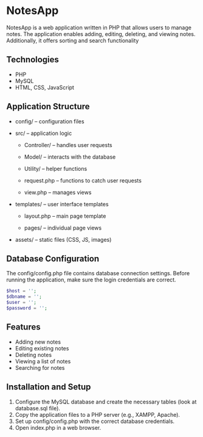 # NotesApp

NotesApp is a web application written in PHP that allows users to manage notes. The application enables adding, editing, deleting, and viewing notes. Additionally, it offers sorting and search functionality

## Technologies

- PHP
- MySQL
- HTML, CSS, JavaScript

## Application Structure
- config/ – configuration files

- src/ – application logic

     - Controller/ – handles user requests

     - Model/ – interacts with the database

     - Utility/ – helper functions

     - request.php – functions to catch user requests

     - view.php – manages views

- templates/ – user interface templates

     - layout.php – main page template

     - pages/ – individual page views

- assets/ – static files (CSS, JS, images)

## Database Configuration

The config/config.php file contains database connection settings. Before running the application, make sure the login credentials are correct.


```PHP
$host = '';
$dbname = '';
$user = '';
$password = '';
```

## Features

- Adding new notes
- Editing existing notes
- Deleting notes
- Viewing a list of notes
- Searching for notes

## Installation and Setup

1. Configure the MySQL database and create the necessary tables (look at database.sql file).
2. Copy the application files to a PHP server (e.g., XAMPP, Apache).
3. Set up config/config.php with the correct database credentials.
4. Open index.php in a web browser.
